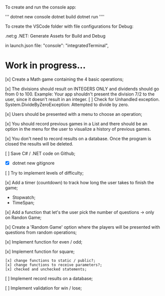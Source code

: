 To create and run the console app:

'''
dotnet new console
dotnet build
dotnet run
''''

To create the VSCode folder with file configurations for Debug:

.net:g
.NET: Generate Assets for Build and Debug

in launch.json file:
"console": "integratedTerminal",

# Work in progress...

[x] Create a Math game containing the 4 basic operations;

[x] The divisions should result on INTEGERS ONLY and dividends should go from 0 to 100. Example: Your app shouldn't present the division 7/2 to the user, since it doesn't result in an integer.
[ ] Check for Unhandled exception. System.DivideByZeroException: Attempted to divide by zero.

[x] Users should be presented with a menu to choose an operation;

[x] You should record previous games in a List and there should be an option in the menu for the user to visualize a history of previous games.

[x] You don't need to record results on a database. Once the program is closed the results will be deleted.

[ ] Save C# / .NET code on Github;

- [x] dotnet new gitignore

[ ] Try to implement levels of difficulty;

[x] Add a timer (countdown) to track how long the user takes to finish the game;

- Stopwatch;
- TimeSpan;

[x] Add a function that let's the user pick the number of questions -> only on Randon Game;

[x] Create a 'Random Game' option where the players will be presented with questions from random operations;

[x] Implement function for even / odd;

[x] Implement function for square;

    [x] change functions to static / public?;
    [x] change functions to receive parameters?;
    [x] checked and unchecked statements;

[ ] Implement record results on a database;

[ ] Implement validation for win / lose;

<!--


 -> Obtain a new value for first and second numbers:
                GenerateRandomNumbers();

                -> Call MakeDivisionForIntegers() or  MakeDivisionForDecimals() using the new values:
                MakeDivisionForIntegers();
                MakeDivisionForDecimals();

                -> Still be able to handle exception that are already been catched:
                Unhandled exception. System.DivideByZeroException: Attempted to divide by zero.




-> functions / methods:

<visibility> <return type> <name> (parameters)
{
logic code
} -->

<!--
hint: Using 'master' as the name for the initial branch. This default branch name
hint: is subject to change. To configure the initial branch name to use in all
hint: of your new repositories, which will suppress this warning, call:
hint:
hint:   git config --global init.defaultBranch <name>
hint:
hint: Names commonly chosen instead of 'master' are 'main', 'trunk' and
hint: 'development'. The just-created branch can be renamed via this command:
hint:
hint:   git branch -m <name> -->
<!--

// async void CountDown()
// {
//     // STOPWATCH
//     // var stopWatch = new Stopwatch();
//     // stopWatch.Start();
//     var stopWatch = Stopwatch.StartNew();
//     // var startTime = Stopwatch.GetTimestamp();
//     await Task.Delay(3000);
//     // var endTime = Stopwatch.GetTimestamp();
//     // var interval = Stopwatch.GetElapsedTime(startTime, endTime);
//     // stopWatch.Stop();
//     Console.WriteLine(stopWatch.Elapsed.Seconds);
//     // Console.WriteLine(stopWatch.ElapsedMilliseconds);
//     // Console.WriteLine(stopWatch.ElapsedTicks);
//     // Console.WriteLine(interval);

// }
// // CountDown();
// [ ] Add a timer (countdown) to track how long the user takes to finish the game;
// var stopWatch = Stopwatch.StartNew();
// await Task.Delay(3000);
// stopWatch.Stop();
// Console.WriteLine(stopWatch.Elapsed.Seconds); -->
